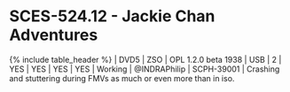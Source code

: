 # SCES-524.12 - Jackie Chan Adventures

{% include table_header %}
| DVD5 | ZSO | OPL 1.2.0 beta 1938 | USB | 2 | YES | YES | YES | YES | Working | @INDRAPhilip | SCPH-39001 | Crashing and stuttering during FMVs as much or even more than in iso. 
